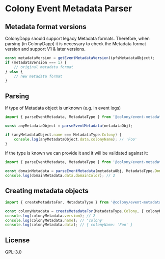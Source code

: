 # Colony Event Metadata Parser

## Metadata format versions

ColonyDapp should support legacy Metadata formats.
Therefore, when parsing (in ColonyDapp) it is necessary to check the Metadata format version and support V1 & later versions.

```ts
const metadataVersion = getEventMetadataVersion(ipfsMetadataObject);
if (metadataVersion === 1) {
    // original metadata format
} else {
    // new metadata format
}
```

## Parsing

If type of Metadata object is unknown (e.g. in event logs)

```ts
import { parseEventMetadata, MetadataType } from '@colony/event-metadata';

const anyMetadataObject = parseEventMetadata(metadataObj);

if (anyMetadataObject.name === MetadataType.Colony) {
    console.log(anyMetadataObject.data.colonyName); // 'Foo'
}
```

 If the type is known we can provide it and it will be validated against it:

```ts
import { parseEventMetadata, MetadataType } from '@colony/event-metadata';

const domainMetadata = parseEventMetadata(metadataObj, MetadataType.Domain);
console.log(domainMetadata.data.domainColor); // 2
```

## Creating metadata objects

```ts
import { createMetadataFor, MetadataType } from '@colony/event-metadata';

const colonyMetadata = createMetadataFor(MetadataType.Colony, { colonyName: 'Foo' });
console.log(colonyMetadata.version); // 2
console.log(colonyMetadata.name); // 'colony'
console.log(colonyMetadata.data); // { colonyName: 'Foo' }
```

## License
GPL-3.0
